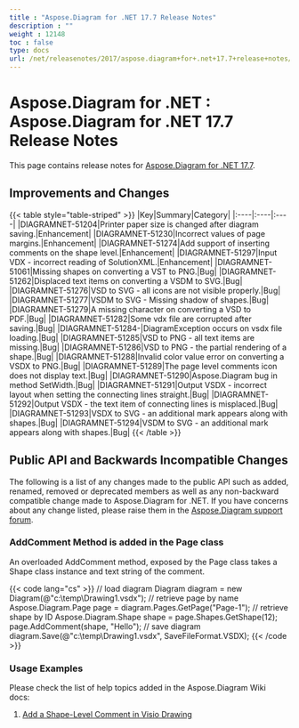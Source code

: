 ```yaml
---
title : "Aspose.Diagram for .NET 17.7 Release Notes" 
description : "" 
weight : 12148 
toc : false
type: docs
url: /net/releasenotes/2017/aspose.diagram+for+.net+17.7+release+notes/
---
```


# Aspose.Diagram for .NET : Aspose.Diagram for .NET 17.7 Release Notes


This page contains release notes for [Aspose.Diagram for .NET 17.7](https://www.nuget.org/packages/Aspose.Diagram/17.7.0).

## Improvements and Changes

{{< table style="table-striped" >}}
|Key|Summary|Category|
|:----|:----|:----|
|DIAGRAMNET-51204|Printer paper size is changed after diagram saving.|Enhancement|
|DIAGRAMNET-51230|Incorrect values of page margins.|Enhancement|
|DIAGRAMNET-51274|Add support of inserting comments on the shape level.|Enhancement|
|DIAGRAMNET-51297|Input VDX - incorrect reading of SolutionXML.|Enhancement|
|DIAGRAMNET-51061|Missing shapes on converting a VST to PNG.|Bug|
|DIAGRAMNET-51262|Displaced text items on converting a VSDM to SVG.|Bug|
|DIAGRAMNET-51276|VSD to SVG - all icons are not visible properly.|Bug|
|DIAGRAMNET-51277|VSDM to SVG - Missing shadow of shapes.|Bug|
|DIAGRAMNET-51279|A missing character on converting a VSD to PDF.|Bug|
|DIAGRAMNET-51282|Some vdx file are corrupted after saving.|Bug|
|DIAGRAMNET-51284-|DiagramException occurs on vsdx file loading.|Bug|
|DIAGRAMNET-51285|VSD to PNG - all text items are missing.|Bug|
|DIAGRAMNET-51286|VSD to PNG - the partial rendering of a shape.|Bug|
|DIAGRAMNET-51288|Invalid color value error on converting a VSDX to PNG.|Bug|
|DIAGRAMNET-51289|The page level comments icon does not display text.|Bug|
|DIAGRAMNET-51290|Aspose.Diagram bug in method SetWidth.|Bug|
|DIAGRAMNET-51291|Output VSDX - incorrect layout when setting the connecting lines straight.|Bug|
|DIAGRAMNET-51292|Output VSDX - the text item of connecting lines is misplaced.|Bug|
|DIAGRAMNET-51293|VSDX to SVG - an additional mark appears along with shapes.|Bug|
|DIAGRAMNET-51294|VSDM to SVG - an additional mark appears along with shapes.|Bug|
{{< /table >}}

## Public API and Backwards Incompatible Changes

The following is a list of any changes made to the public API such as added, renamed, removed or deprecated members as well as any non-backward compatible change made to Aspose.Diagram for .NET. If you have concerns about any change listed, please raise them in the [Aspose.Diagram support forum](https://forum.aspose.com/c/diagram).

### AddComment Method is added in the Page class 

An overloaded AddComment method, exposed by the Page class takes a Shape class instance and text string of the comment.

{{< code lang="cs" >}}
// load diagram
Diagram diagram = new Diagram(@"c:\temp\Drawing1.vsdx");
// retrieve page by name
Aspose.Diagram.Page page = diagram.Pages.GetPage("Page-1");
// retrieve shape by ID
Aspose.Diagram.Shape shape = page.Shapes.GetShape(12);
page.AddComment(shape, "Hello");
// save diagram
diagram.Save(@"c:\temp\Drawing1.vsdx", SaveFileFormat.VSDX);
{{< /code >}}

### Usage Examples

Please check the list of help topics added in the Aspose.Diagram Wiki docs: 

1.  [Add a Shape-Level Comment in Visio Drawing](https://docs2.aspose.com/diagram/net/developerguide/working+with+comments#workingwithcomments-addashape-levelcommentinvisiodrawing)

